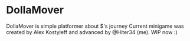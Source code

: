 # DollaMover
DollaMover is simple platformer about $'s journey
Current minigame was created by Alex Kostyleff and advanced by @Hiter34 (me).
WIP now :)
